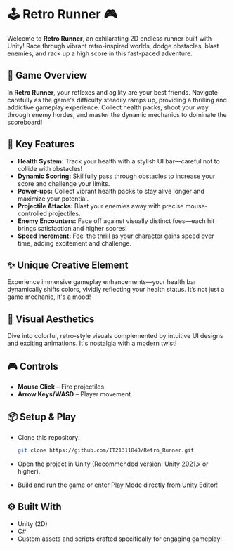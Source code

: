 # 🕹️ **Retro Runner** 🎮

Welcome to **Retro Runner**, an exhilarating 2D endless runner built with Unity! Race through vibrant retro-inspired worlds, dodge obstacles, blast enemies, and rack up a high score in this fast-paced adventure.

## 🌟 **Game Overview**

In **Retro Runner**, your reflexes and agility are your best friends. Navigate carefully as the game's difficulty steadily ramps up, providing a thrilling and addictive gameplay experience. Collect health packs, shoot your way through enemy hordes, and master the dynamic mechanics to dominate the scoreboard!

## 🚀 **Key Features**

* **Health System:** Track your health with a stylish UI bar—careful not to collide with obstacles!
* **Dynamic Scoring:** Skillfully pass through obstacles to increase your score and challenge your limits.
* **Power-ups:** Collect vibrant health packs to stay alive longer and maximize your potential.
* **Projectile Attacks:** Blast your enemies away with precise mouse-controlled projectiles.
* **Enemy Encounters:** Face off against visually distinct foes—each hit brings satisfaction and higher scores!
* **Speed Increment:** Feel the thrill as your character gains speed over time, adding excitement and challenge.

## ✨ **Unique Creative Element**

Experience immersive gameplay enhancements—your health bar dynamically shifts colors, vividly reflecting your health status. It’s not just a game mechanic, it's a mood!

## 🎨 **Visual Aesthetics**

Dive into colorful, retro-style visuals complemented by intuitive UI designs and exciting animations. It's nostalgia with a modern twist!

## 🎮 **Controls**

* **Mouse Click** – Fire projectiles
* **Arrow Keys/WASD** – Player movement

## 📦 **Setup & Play**

* Clone this repository:

  ```bash
  git clone https://github.com/IT21311840/Retro_Runner.git
  ```
* Open the project in Unity (Recommended version: Unity 2021.x or higher).
* Build and run the game or enter Play Mode directly from Unity Editor!

## ⚙️ **Built With**

* Unity (2D)
* C#
* Custom assets and scripts crafted specifically for engaging gameplay!

